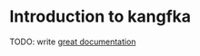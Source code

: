 # Introduction to kangfka

TODO: write [great documentation](http://jacobian.org/writing/what-to-write/)

